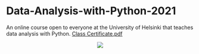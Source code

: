 # Data-Analysis-with-Python-2021
An online course open to everyone at the University of Helsinki that teaches data analysis with Python.
[Class Certificate.pdf]((https://github.com/learnmaya/Data-Analysis-with-Python-2021/files/9233725/2450.pdf))
<div  align="center">    
<img src="/(https://github.com/learnmaya/Data-Analysis-with-Python-2021/files/9233725/2450.pdf))" 
